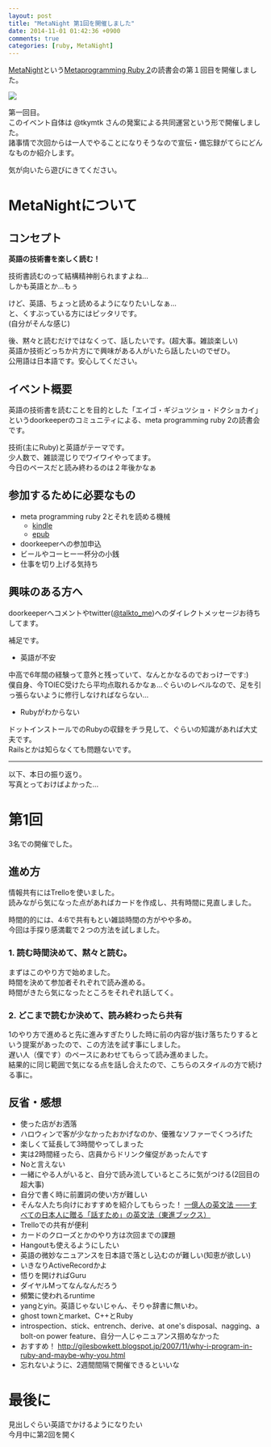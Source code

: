 ```yaml
---
layout: post
title: "MetaNight 第1回を開催しました"
date: 2014-11-01 01:42:36 +0900
comments: true
categories: [ruby, MetaNight]
---
```


[MetaNight](http://e-g-d.doorkeeper.jp/events/16300)という[Metaprogramming Ruby 2](http://www.amazon.co.jp/gp/product/B00N9I0RMQ/ref=as_li_ss_il?ie=UTF8&camp=247&creative=7399&creativeASIN=B00N9I0RMQ&linkCode=as2&tag=pochan0919-22)の読書会の第１回目を開催しました。

<a href="http://www.amazon.co.jp/gp/product/B00N9I0RMQ/ref=as_li_ss_il?ie=UTF8&camp=247&creative=7399&creativeASIN=B00N9I0RMQ&linkCode=as2&tag=pochan0919-22"><img border="0" src="http://ws-fe.amazon-adsystem.com/widgets/q?_encoding=UTF8&ASIN=B00N9I0RMQ&Format=_SL250_&ID=AsinImage&MarketPlace=JP&ServiceVersion=20070822&WS=1&tag=pochan0919-22" ></a><img src="http://ir-jp.amazon-adsystem.com/e/ir?t=pochan0919-22&l=as2&o=9&a=B00N9I0RMQ" width="1" height="1" border="0" alt="" style="border:none !important; margin:0px !important;" />

<!-- more -->

第一回目。  
このイベント自体は @tkymtk さんの発案による共同運営という形で開催しました。  
諸事情で次回からは一人でやることになりそうなので宣伝・備忘録がてらにどんなものか紹介します。  

気が向いたら遊びにきてください。  

# MetaNightについて

## コンセプト

__英語の技術書を楽しく読む！__

技術書読むのって結構精神削られますよね...  
しかも英語とか...もぅ  

けど、英語、ちょっと読めるようになりたいしなぁ...  
と、くすぶっている方にはピッタリです。  
(自分がそんな感じ)

後、黙々と読むだけではなくって、話したいです。(超大事。雑談楽しい)  
英語か技術どっちか片方にで興味がある人がいたら話したいのでぜひ。  
公用語は日本語です。安心してください。

## イベント概要

英語の技術書を読むことを目的とした「エイゴ・ギジュツショ・ドクショカイ」というdoorkeeperのコミュニティによる、meta programming ruby 2の読書会です。  

技術(主にRuby)と英語がテーマです。  
少人数で、雑談混じりでワイワイやってます。  
今日のペースだと読み終わるのは２年後かなぁ

## 参加するために必要なもの

* meta programming ruby 2とそれを読める機械
  * [kindle](http://www.amazon.co.jp/gp/product/B00N9I0RMQ/ref=as_li_ss_tl?ie=UTF8&camp=247&creative=7399&creativeASIN=B00N9I0RMQ&linkCode=as2&tag=pochan0919-22)
  * [epub](https://pragprog.com/book/ppmetr2/metaprogramming-ruby-2)
* doorkeeperへの参加申込
* ビールやコーヒー一杯分の小銭
* 仕事を切り上げる気持ち

## 興味のある方へ

doorkeeperへコメントやtwitter([@talkto_me](https://twitter.com/talkto_me))へのダイレクトメッセージお待ちしてます。  

補足です。

* 英語が不安

中高で6年間の経験って意外と残っていて、なんとかなるのでおっけーです:)  
僕自身、今TOIEC受けたら平均点取れるかなぁ...ぐらいのレベルなので、足を引っ張らないように修行しなければならない...

* Rubyがわからない

ドットインストールでのRubyの収録をチラ見して、ぐらいの知識があれば大丈夫です。  
Railsとかは知らなくても問題ないです。  

---

以下、本日の振り返り。  
写真とっておけばよかった...  

# 第1回

3名での開催でした。

## 進め方

情報共有にはTrelloを使いました。  
読みながら気になった点があればカードを作成し、共有時間に見直しました。  

時間的的には、4:6で共有もとい雑談時間の方がやや多め。  
今回は手探り感満載で２つの方法を試しました。  

### 1. 読む時間決めて、黙々と読む。

まずはこのやり方で始めました。  
時間を決めて参加者それぞれで読み進める。  
時間がきたら気になったところをそれぞれ話してく。  

### 2. どこまで読むか決めて、読み終わったら共有

1のやり方で進めると先に進みすぎたりした時に前の内容が抜け落ちたりするという提案があったので、この方法を試す事にしました。  
遅い人（僕です）のペースにあわせてもらって読み進めました。  
結果的に同じ範囲で気になる点を話し合えたので、こちらのスタイルの方で続ける事に。  

## 反省・感想

* 使った店がお洒落
* ハロウィンで客が少なかったおかげなのか、優雅なソファーでくつろげた
* 楽しくて延長して3時間やってしまった
* 実は2時間経ったら、店員からドリンク催促があったんです
* Noと言えない
* 一緒にやる人がいると、自分で読み流しているところに気がつける(2回目の超大事)
* 自分で書く時に前置詞の使い方が難しい
* そんな人たち向けにおすすめを紹介してもらった！ <a href="http://www.amazon.co.jp/gp/product/4890855270/ref=as_li_ss_tl?ie=UTF8&camp=247&creative=7399&creativeASIN=4890855270&linkCode=as2&tag=pochan0919-22">一億人の英文法 ――すべての日本人に贈る「話すため」の英文法（東進ブックス）</a><img src="http://ir-jp.amazon-adsystem.com/e/ir?t=pochan0919-22&l=as2&o=9&a=4890855270" width="1" height="1" border="0" alt="" style="border:none !important; margin:0px !important;" />
* Trelloでの共有が便利
* カードのクローズとかのやり方は次回までの課題
* Hangoutも使えるようにしたい
* 英語の微妙なニュアンスを日本語で落とし込むのが難しい(知恵が欲しい)
* いきなりActiveRecordかよ
* 悟りを開ければGuru
* ダイヤルMってなんなんだろう
* 頻繁に使われるruntime
* yangとyin。英語じゃないじゃん、そりゃ辞書に無いわ。
* ghost townとmarket、C++とRuby
* introspection、stick、entrench、derive、at one's disposal、nagging、a bolt-on power feature、自分一人じゃニュアンス掴めなかった
* おすすめ！ http://gilesbowkett.blogspot.jp/2007/11/why-i-program-in-ruby-and-maybe-why-you.html
* 忘れないように、2週間間隔で開催できるといいな

# 最後に

見出しぐらい英語でかけるようになりたい  
今月中に第2回を開く

